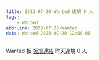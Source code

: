 ```yaml
---
title: 2023-07-20-Wanted 違規 0 人
tags:
    - Wanted
abbrlink: 2023-07-20-Wanted
date: Wanted-2023-07-20 12:00:00
---
```

Wanted 板 [板規連結](https://www.ptt.cc/bbs/Wanted/M.1608829773.A.D3B.html)
昨天違規 0 人

